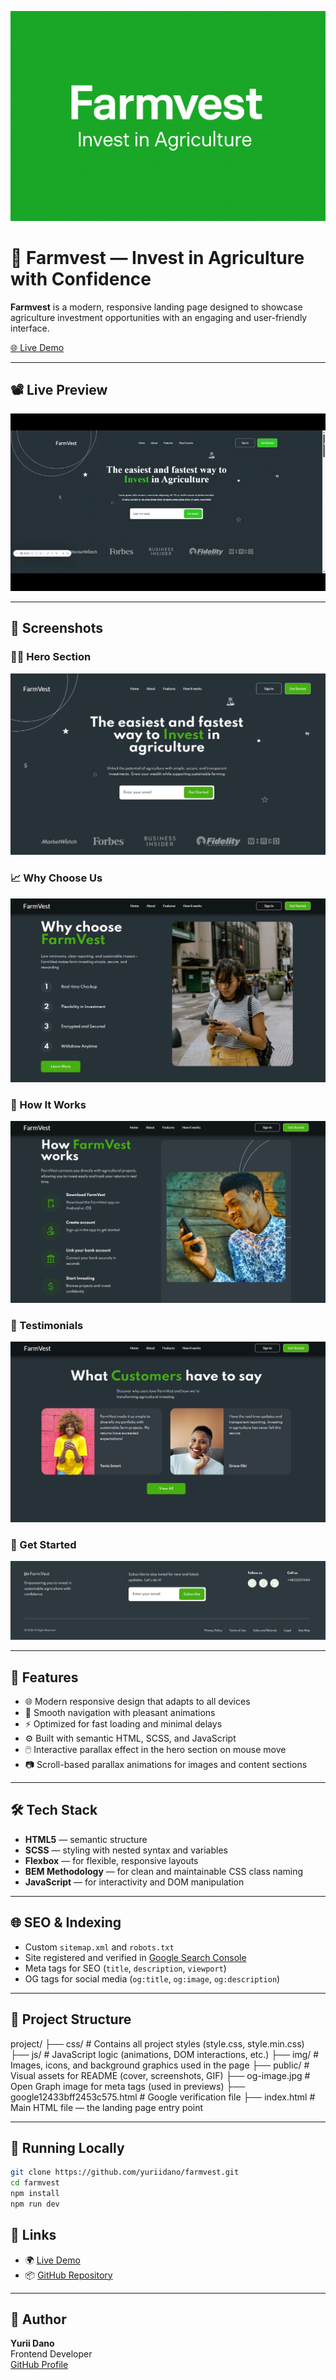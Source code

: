 <p align="center">
  <img src="./public/cover/farmvest-cover.png" alt="Farmvest Landing Cover" />
</p>

# 🌱 Farmvest — Invest in Agriculture with Confidence

**Farmvest** is a modern, responsive landing page designed to showcase agriculture investment opportunities with an engaging and user-friendly interface.

[🌐 Live Demo](https://yuriidano.github.io/farmvest/)

---

## 📽️ Live Preview

![Farmvest Demo](./public/screenshots/farmvest-preview.gif)

---

## 📸 Screenshots

### 🧑‍🌾 Hero Section  
![Hero](./public/screenshots/hero.jpg)

### 📈 Why Choose Us  
![Why Us](./public/screenshots/why-us.jpg)

### 💼 How It Works  
![How It Works](./public/screenshots/how-it-works.jpg)

### 🧾 Testimonials  
![Testimonials](./public/screenshots/testimonials.jpg)

### 📲 Get Started  
![Get Started](./public/screenshots/footer.jpg)

---

## 🚀 Features

- 🌐 Modern responsive design that adapts to all devices  
- 🔄 Smooth navigation with pleasant animations  
- ⚡ Optimized for fast loading and minimal delays  
- ⚙️ Built with semantic HTML, SCSS, and JavaScript
- 🖱️ Interactive parallax effect in the hero section on mouse move
- 📷 Scroll-based parallax animations for images and content sections

---

## 🛠️ Tech Stack

- **HTML5** — semantic structure  
- **SCSS** — styling with nested syntax and variables  
- **Flexbox** — for flexible, responsive layouts  
- **BEM Methodology** — for clean and maintainable CSS class naming  
- **JavaScript** — for interactivity and DOM manipulation  

---

## 🌐 SEO & Indexing

- Custom `sitemap.xml` and `robots.txt`  
- Site registered and verified in [Google Search Console](https://search.google.com/search-console)  
- Meta tags for SEO (`title`, `description`, `viewport`)  
- OG tags for social media (`og:title`, `og:image`, `og:description`)  

---

## 📁 Project Structure

project/
├── css/         # Contains all project styles (style.css, style.min.css)
├── js/          # JavaScript logic (animations, DOM interactions, etc.)
├── img/         # Images, icons, and background graphics used in the page
├── public/      # Visual assets for README (cover, screenshots, GIF)
├── og-image.jpg # Open Graph image for meta tags (used in previews)
├── google12433bff2453c575.html  # Google verification file
├── index.html   # Main HTML file — the landing page entry point

---

## 🧪 Running Locally

```bash
git clone https://github.com/yuriidano/farmvest.git
cd farmvest
npm install
npm run dev
```


## 🔗 Links

- 🌍 [Live Demo](https://yuriidano.github.io/farmvest/)
- 📦 [GitHub Repository](https://github.com/yuriidano/farmvest)

---

## 👤 Author

**Yurii Dano**  
Frontend Developer  
[GitHub Profile](https://github.com/yuriidano)

